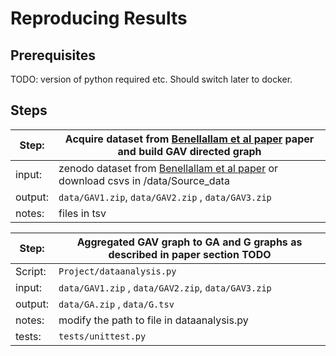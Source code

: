 # Reproducing Results

## Prerequisites

TODO: version of python required etc. Should switch later to docker. 

## Steps


| Step:    | Acquire dataset from [Benellallam et al paper](https://ieeexplore.ieee.org/iel7/8804710/8816727/08816814.pdf) paper and build GAV directed graph |
| -------- | ------- |
| input:    |zenodo dataset from [Benellallam et al paper](https://ieeexplore.ieee.org/iel7/8804710/8816727/08816814.pdf)  or download csvs in /data/Source_data  ||
| output: | `data/GAV1.zip`, `data/GAV2.zip` , `data/GAV3.zip`   |
| notes:    | files  in tsv   |




| Step:    | Aggregated GAV graph to GA and G graphs as described in paper section TODO |
| -------- | ------- |
| Script:    | `Project/dataanalysis.py` |
| input:  |  `data/GAV1.zip` , `data/GAV2.zip`, `data/GAV3.zip`  |
| output: | `data/GA.zip` , `data/G.tsv`   |
| notes:    | modify the path to file in dataanalysis.py   |
| tests:    | `tests/unittest.py`   |
